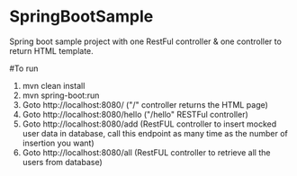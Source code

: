 # SpringBootSample
Spring boot sample project with one RestFul controller &amp; one controller to return HTML template.

#To run
  1. mvn clean install
  2. mvn spring-boot:run
  3. Goto http://localhost:8080/   ("/" controller returns the HTML page)
  4. Goto http://localhost:8080/hello  ("/hello" RESTFul controller)
  5. Goto http://localhost:8080/add  (RestFUL controller to insert mocked user data in database, call this endpoint as many time as the number of insertion you want)
  6. Goto http://localhost:8080/all  (RestFUL controller to retrieve all the users from database)
